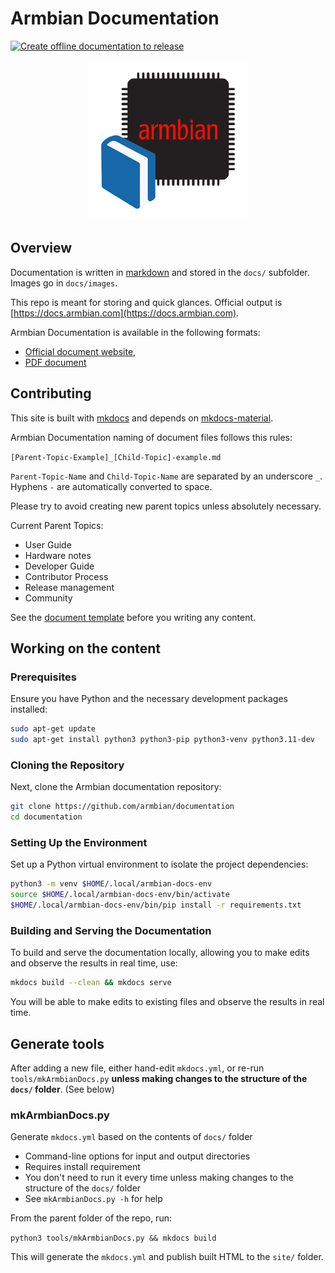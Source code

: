 # Armbian Documentation

[![Create offline documentation to release](https://github.com/armbian/documentation/actions/workflows/release.yaml/badge.svg)](https://github.com/armbian/documentation/actions/workflows/release.yaml)

<p align="center">
  <a target="_blank" href="https://docs.armbian.com">
    <img alt="logo" src="./docs/images/logo.png">
  </a>
</p>

## Overview

Documentation is written in [markdown](https://www.markdownguide.org/basic-syntax/) and stored in the `docs/` subfolder.  Images go in `docs/images`.

This repo is meant for storing and quick glances.  Official output is [https://docs.armbian.com](https://docs.armbian.com).

Armbian Documentation is available in the following formats:

* [Official document website](https://docs.armbian.com),
* [PDF document](https://github.com/armbian/documentation/releases/latest)

## Contributing

This site is built with [mkdocs](https://github.com/mkdocs/mkdocs/) and depends on [mkdocs-material](https://github.com/squidfunk/mkdocs-material).

Armbian Documentation naming of document files follows this rules:

`[Parent-Topic-Example]_[Child-Topic]-example.md`

`Parent-Topic-Name` and `Child-Topic-Name` are separated by an underscore `_`.  Hyphens `-` are automatically converted to space.

Please try to avoid creating new parent topics unless absolutely necessary.

Current Parent Topics:

* User Guide
* Hardware notes
* Developer Guide
* Contributor Process
* Release management
* Community

See the [document template](.github/DOCUMENT_TEMPLATE.md) before you writing any content.

## Working on the content

### Prerequisites

Ensure you have Python and the necessary development packages installed:

```bash
sudo apt-get update
sudo apt-get install python3 python3-pip python3-venv python3.11-dev
```
### Cloning the Repository

Next, clone the Armbian documentation repository:

```bash
git clone https://github.com/armbian/documentation
cd documentation
```

### Setting Up the Environment

Set up a Python virtual environment to isolate the project dependencies:

```bash
python3 -m venv $HOME/.local/armbian-docs-env 
source $HOME/.local/armbian-docs-env/bin/activate
$HOME/.local/armbian-docs-env/bin/pip install -r requirements.txt
```

### Building and Serving the Documentation

To build and serve the documentation locally, allowing you to make edits and observe the results in real time, use:

```bash
mkdocs build --clean && mkdocs serve
```

You will be able to make edits to existing files and observe the results in real time.

## Generate tools
After adding a new file, either hand-edit `mkdocs.yml`, or re-run `tools/mkArmbianDocs.py` **unless making changes to the structure of the `docs/` folder**. (See below)

### mkArmbianDocs.py
Generate `mkdocs.yml` based on the contents of `docs/` folder

* Command-line options for input and output directories
* Requires install requirement
* You don't need to run it every time unless making changes to the structure of the `docs/` folder
* See `mkArmbianDocs.py -h` for help

From the parent folder of the repo, run:

`python3 tools/mkArmbianDocs.py && mkdocs build`

This will generate the `mkdocs.yml` and publish built HTML to the `site/` folder.
